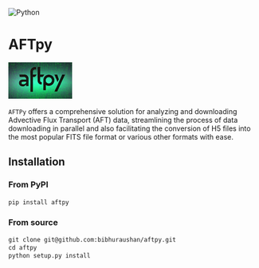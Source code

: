 ![Python](https://skillicons.dev/icons?i=py)

# AFTpy
![aftlogo](../aftpy_logo.png)

`AFTPy` offers a comprehensive solution for
analyzing and downloading Advective Flux Transport (AFT) data,
streamlining the process of data downloading in parallel and
also facilitating the conversion of H5 files into the most popular
FITS file format or various other formats with ease.


## Installation

### From PyPI

```shell
pip install aftpy
```

### From source

```shell
git clone git@github.com:bibhuraushan/aftpy.git
cd aftpy
python setup.py install
```
